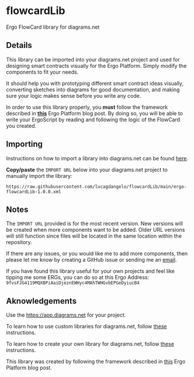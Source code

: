 # flowcardLib
Ergo FlowCard library for diagrams.net

## Details
This library can be imported into your diagrams.net project and used for designing smart contracts visually for the Ergo Platform. Simply modify the components to fit your needs.

It should help you with prototyping different smart contract ideas visually, converting sketches into diagrams for good documentation, and making sure your logic makes sense before you write any code. 

In order to use this library properly, you **must** follow the framework described in [**this**](https://ergoplatform.org/en/blog/2020_04_29_flow_cards/) Ergo Platform blog post. By doing so, you will be able to write your ErgoScript by reading and following the logic of the FlowCard you created.

## Importing
Instructions on how to import a library into diagrams.net can be found [here](https://www.diagrams.net/blog/custom-libraries).

**Copy/paste** the `IMPORT URL` below into your diagrams.net project to manually import the library:

`https://raw.githubusercontent.com/lucagdangelo/flowcardLib/main/ergo-flowcardLib-1.0.0.xml`

## Notes
The `IMPORT URL` provided is for the most recent version. New versions will be created when more components want to be added. Older URL versions will still function since files will be located in the same location within the repository.

If there are any issues, or you would like me to add more components, then please let me know by creating a GitHub issue or sending me an [email](ldgaetano@protonmail.com).

If you have found this library useful for your own projects and feel like tipping me some ERGs, you can do so at this Ergo Address: `9fvsFJG4119MQXBPiAaiDjeznEWHyc4MAhTWHGvbEPGeDyiucB4`

## Aknowledgements
Use the <https://app.diagrams.net> for your project.

To learn how to use custom libraries for diagrams.net, follow [these](https://www.diagrams.net/blog/custom-libraries) instructions.

To learn how to create your own library for diagrams.net, follow [these](https://jgraph.github.io/drawio-libs/) instructions.

This library was created by following the framework described in [this](https://ergoplatform.org/en/blog/2020_04_29_flow_cards/) Ergo Platform blog post.
